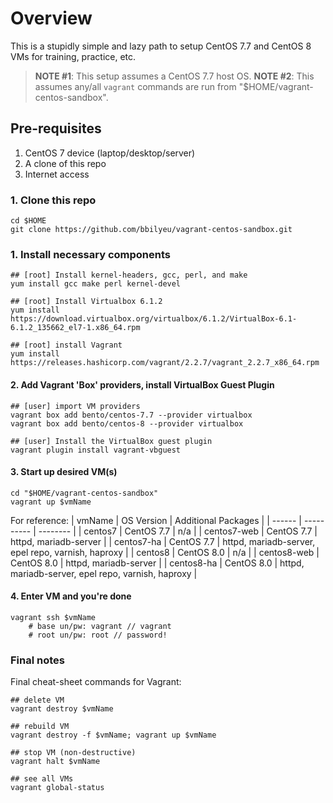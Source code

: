 # Overview 
This is a stupidly simple and lazy path to setup CentOS 7.7 and CentOS 8 VMs for training, practice, etc.

> **NOTE #1**: This setup assumes a CentOS 7.7 host OS. 
> **NOTE #2**: This assumes any/all `vagrant` commands are run from "$HOME/vagrant-centos-sandbox".
 
## Pre-requisites 
1. CentOS 7 device (laptop/desktop/server)
2. A clone of this repo
3. Internet access

### 1. Clone this repo
```
cd $HOME
git clone https://github.com/bbilyeu/vagrant-centos-sandbox.git
```

### 1. Install necessary components
```
## [root] Install kernel-headers, gcc, perl, and make
yum install gcc make perl kernel-devel

## [root] Install Virtualbox 6.1.2
yum install https://download.virtualbox.org/virtualbox/6.1.2/VirtualBox-6.1-6.1.2_135662_el7-1.x86_64.rpm

## [root] install Vagrant
yum install https://releases.hashicorp.com/vagrant/2.2.7/vagrant_2.2.7_x86_64.rpm
```

#### 2. Add Vagrant 'Box' providers, install VirtualBox Guest Plugin
```
## [user] import VM providers
vagrant box add bento/centos-7.7 --provider virtualbox
vagrant box add bento/centos-8 --provider virtualbox

## [user] Install the VirtualBox guest plugin
vagrant plugin install vagrant-vbguest
```

#### 3. Start up desired VM(s)
```
cd "$HOME/vagrant-centos-sandbox"
vagrant up $vmName
```
For reference: 
| vmName | OS Version | Additional Packages |
| ------ | ---------- | -------- |
| centos7 | CentOS 7.7 | n/a |
| centos7-web | CentOS 7.7 | httpd, mariadb-server |
| centos7-ha | CentOS 7.7 | httpd, mariadb-server, epel repo, varnish, haproxy |
| centos8 | CentOS 8.0 | n/a |
| centos8-web | CentOS 8.0 | httpd, mariadb-server |
| centos8-ha | CentOS 8.0 | httpd, mariadb-server, epel repo, varnish, haproxy |

#### 4. Enter VM and you're done
```
vagrant ssh $vmName
	# base un/pw: vagrant // vagrant
	# root un/pw: root // password!
```

### Final notes
Final cheat-sheet commands for Vagrant:
```
## delete VM
vagrant destroy $vmName

## rebuild VM
vagrant destroy -f $vmName; vagrant up $vmName

## stop VM (non-destructive)
vagrant halt $vmName

## see all VMs
vagrant global-status
```
